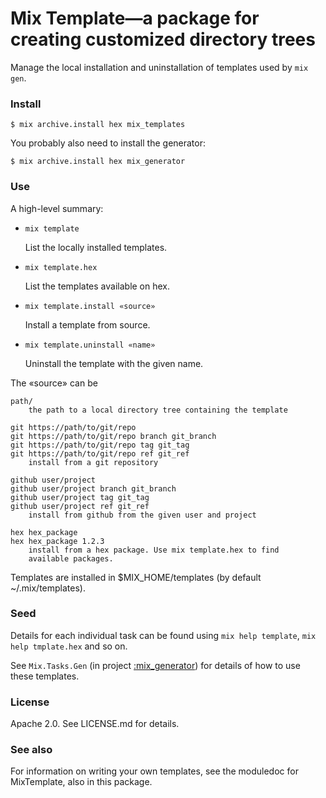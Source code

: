 # Mix Template—a package for creating customized directory trees



Manage the local installation and uninstallation of templates used
by `mix gen`.

### Install

    $ mix archive.install hex mix_templates
    
You probably also need to install the generator:

    $ mix archive.install hex mix_generator
    


### Use

A high-level summary:

* `mix template`

  List the locally installed templates.

* `mix template.hex`

  List the templates available on hex.

* `mix template.install «source»`

  Install a template from source.

* `mix template.uninstall «name»`

  Uninstall the template with the given name.

The «source» can be

    path/
        the path to a local directory tree containing the template

    git https://path/to/git/repo
    git https://path/to/git/repo branch git_branch
    git https://path/to/git/repo tag git_tag
    git https://path/to/git/repo ref git_ref
        install from a git repository

    github user/project
    github user/project branch git_branch
    github user/project tag git_tag
    github user/project ref git_ref
        install from github from the given user and project

    hex hex_package
    hex hex_package 1.2.3
        install from a hex package. Use mix template.hex to find
        available packages.

Templates are installed in $MIX_HOME/templates (by default ~/.mix/templates).

### Seed

Details for each individual task can be found using `mix help template`,
`mix help tmplate.hex` and so on.

See `Mix.Tasks.Gen` (in project
[:mix_generator](https://github.com/pragdave/mix_generator)) for details 
of how to use these templates.


### License

Apache 2.0. See LICENSE.md for details.

### See also

For information on writing your own templates, see the moduledoc for MixTemplate,
also in this package.
